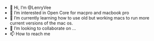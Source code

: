 - 👋 Hi, I’m @LenryVee
- 👀 I’m interested in Open Core for macpro and macbook pro
- 🌱 I’m currently learning how to use old but working macs to run more current versions of the mac os.
- 💞️ I’m looking to collaborate on ...
- 📫 How to reach me 

<!---
LenryVee/LenryVee is a ✨ special ✨ repository because its `README.md` (this file) appears on your GitHub profile.
You can click the Preview link to take a look at your changes.
--->
